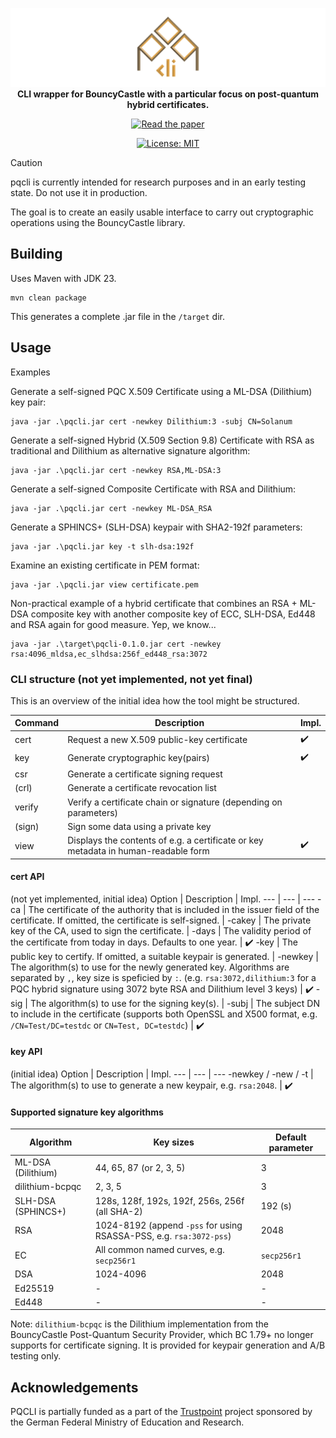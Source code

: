<div align="center">

![pqcli](.gh-assets/pqcli_banner.png)
**CLI wrapper for BouncyCastle with a particular focus on post-quantum hybrid certificates.**

[![Read the paper](https://img.shields.io/badge/Read_our_Research_Paper-preprint-yellow)](https://arxiv.org/abs/2505.04333)

[![License: MIT](https://img.shields.io/badge/License-MIT-yellow.svg)](https://opensource.org/licenses/MIT)

</div>

> [!CAUTION]
> pqcli is currently intended for research purposes and in an early testing state. Do not use it in production.

The goal is to create an easily usable interface to carry out cryptographic operations using the BouncyCastle library.

## Building

Uses Maven with JDK 23.

```shell
mvn clean package
```

This generates a complete .jar file in the `/target` dir.

## Usage

Examples

Generate a self-signed PQC X.509 Certificate using a ML-DSA (Dilithium) key pair:
```
java -jar .\pqcli.jar cert -newkey Dilithium:3 -subj CN=Solanum
```

Generate a self-signed Hybrid (X.509 Section 9.8) Certificate with RSA as traditional and Dilithium as alternative signature algorithm:
```
java -jar .\pqcli.jar cert -newkey RSA,ML-DSA:3
```

Generate a self-signed Composite Certificate with RSA and Dilithium:
```
java -jar .\pqcli.jar cert -newkey ML-DSA_RSA
```

Generate a SPHINCS+ (SLH-DSA) keypair with SHA2-192f parameters:
```
java -jar .\pqcli.jar key -t slh-dsa:192f
```

Examine an existing certificate in PEM format:
```
java -jar .\pqcli.jar view certificate.pem
```

Non-practical example of a hybrid certificate that combines an RSA + ML-DSA composite key with another composite key of ECC, SLH-DSA, Ed448 and RSA again for good measure. Yep, we know...
```
java -jar .\target\pqcli-0.1.0.jar cert -newkey rsa:4096_mldsa,ec_slhdsa:256f_ed448_rsa:3072
```

### CLI structure (not yet implemented, not yet final)

This is an overview of the initial idea how the tool might be structured.

Command | Description | Impl.
--- | --- | ---
cert | Request a new X.509 public-key certificate | ✔️
key | Generate cryptographic key(pairs) | ✔️
csr | Generate a certificate signing request
(crl) | Generate a certificate revocation list
verify | Verify a certificate chain or signature (depending on parameters)
(sign) | Sign some data using a private key
view | Displays the contents of e.g. a certificate or key metadata in human-readable form | ✔️

#### cert API

(not yet implemented, initial idea)
Option | Description | Impl.
--- | --- | ---
-ca | The certificate of the authority that is included in the issuer field of the certificate. If omitted, the certificate is self-signed. |
-cakey | The private key of the CA, used to sign the certificate. |
-days | The validity period of the certificate from today in days. Defaults to one year. | ✔️
-key | The public key to certify. If omitted, a suitable keypair is generated. |
-newkey | The algorithm(s) to use for the newly generated key. Algorithms are separated by `,`, key size is speficied by `:`. (e.g. `rsa:3072,dilithium:3` for a PQC hybrid signature using 3072 byte RSA and Dilithium level 3 keys) | ✔️
-sig | The algorithm(s) to use for the signing key(s). |
-subj | The subject DN to include in the certificate (supports both OpenSSL and X500 format, e.g. `/CN=Test/DC=testdc` or `CN=Test, DC=testdc`) | ✔️

#### key API

(initial idea)
Option | Description | Impl.
--- | --- | ---
-newkey / -new / -t | The algorithm(s) to use to generate a new keypair, e.g. `rsa:2048`. | ✔️

#### Supported signature key algorithms

Algorithm | Key sizes | Default parameter
--- | --- | ---
ML-DSA (Dilithium) | 44, 65, 87 (or 2, 3, 5) | 3
dilithium-bcpqc | 2, 3, 5 | 3
SLH-DSA (SPHINCS+) | 128s, 128f, 192s, 192f, 256s, 256f (all SHA-2) | 192 (s)
RSA | 1024-8192 (append `-pss` for using RSASSA-PSS, e.g. `rsa:3072-pss`) | 2048
EC | All common named curves, e.g. `secp256r1` | `secp256r1`
DSA | 1024-4096 | 2048
Ed25519 | - | -
Ed448 | - | -

Note: `dilithium-bcpqc` is the Dilithium implementation from the BouncyCastle Post-Quantum Security Provider, which BC 1.79+ no longer supports for certificate signing.
It is provided for keypair generation and A/B testing only.

## Acknowledgements

PQCLI is partially funded as a part of the [Trustpoint](https://industrial-security.io) project sponsored by the German Federal Ministry of Education and Research.